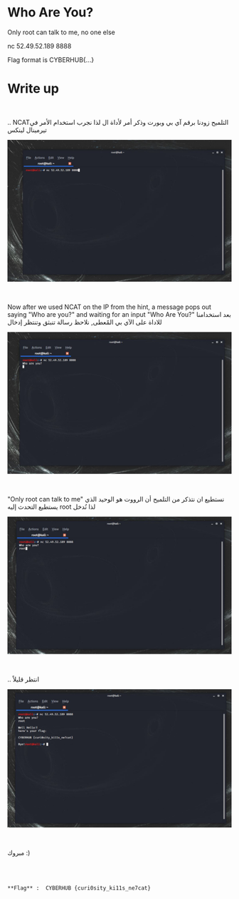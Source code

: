 # Who Are You?

Only root can talk to me, no one else

nc 52.49.52.189 8888

Flag format is CYBERHUB{...}

# Write up
<br />

.. NCATالتلميح زودنا برقم آي بي وبورت وذكر أمر لأداة ال
لذا نجرب استخدام الأمر في تيرمينال لينكس

![source](1.JPG)

<br />

Now after we used NCAT on the IP from the hint, a message pops out saying "Who are you?" and waiting for an input
"Who Are You?" بعد استخدامنا للاداة على الآي بي المًعطى, نلاحظ رسالة تنبثق 
وتنتظر إدخال
 
![php](2.JPG)

<br />

"Only root can talk to me" نستطيع ان نتذكر من التلميح أن الرووت هو الوحيد الذي يستطيع التحدث إليه 
root لذا نُدخل 

![source](3.JPG)

<br />

 .. انتظر قليلاً

![flag](4.JPG)

<br />

مبروك :)

<br />
<br />

```
**Flag** :  CYBERHUB {curi0sity_ki11s_ne7cat}
```
